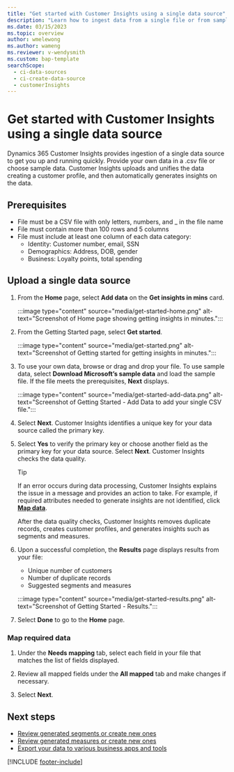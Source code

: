 ```yaml
---
title: "Get started with Customer Insights using a single data source"
description: "Learn how to ingest data from a single file or from sample data"
ms.date: 03/15/2023
ms.topic: overview
author: wmelewong
ms.author: wameng
ms.reviewer: v-wendysmith
ms.custom: bap-template
searchScope: 
  - ci-data-sources
  - ci-create-data-source
  - customerInsights
---
```


# Get started with Customer Insights using a single data source

Dynamics 365 Customer Insights provides ingestion of a single data source to get you up and running quickly. Provide your own data in a .csv file or choose sample data. Customer Insights uploads and unifies the data creating a customer profile, and then automatically generates insights on the data.

## Prerequisites

- File must be a CSV file with only letters, numbers, and _ in the file name
- File must contain more than 100 rows and 5 columns
- File must include at least one column of each data category:
  - Identity: Customer number, email, SSN
  - Demographics: Address, DOB, gender
  - Business: Loyalty points, total spending

## Upload a single data source

1. From the **Home** page, select **Add data** on the **Get insights in mins** card.

   :::image type="content" source="media/get-started-home.png" alt-text="Screenshot of Home page showing getting insights in minutes.":::

1. From the Getting Started page, select **Get started**.

   :::image type="content" source="media/get-started.png" alt-text="Screenshot of Getting started for getting insights in minutes.":::

1. To use your own data, browse or drag and drop your file. To use sample data, select **Download Microsoft’s sample data** and load the sample file. If the file meets the prerequisites, **Next** displays.

   :::image type="content" source="media/get-started-add-data.png" alt-text="Screenshot of Getting Started - Add Data to add your single CSV file.":::

1. Select **Next**. Customer Insights identifies a unique key for your data source called the primary key.

1. Select **Yes** to verify the primary key or choose another field as the primary key for your data source. Select **Next**. Customer Insights checks the data quality.

   > [!TIP]
   > If an error occurs during data processing, Customer Insights explains the issue in a message and provides an action to take. For example, if required attributes needed to generate insights are not identified, click [**Map data**](#map-required-data).

   After the data quality checks, Customer Insights removes duplicate records, creates customer profiles, and generates insights such as segments and measures.

1. Upon a successful completion, the **Results** page displays results from your file:
   - Unique number of customers
   - Number of duplicate records
   - Suggested segments and measures

   :::image type="content" source="media/get-started-results.png" alt-text="Screenshot of Getting Started - Results.":::

1. Select **Done** to go to the **Home** page.

### Map required data

1. Under the **Needs mapping** tab, select each field in your file that matches the list of fields displayed.

1. Review all mapped fields under the **All mapped** tab and make changes if necessary.

1. Select **Next**.

## Next steps

- [Review generated segments or create new ones](segments.md)
- [Review generated measures or create new ones](measures.md)
- [Export your data to various business apps and tools](export-destinations.md)

[!INCLUDE [footer-include](includes/footer-banner.md)]
